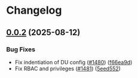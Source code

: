 # Changelog

## [0.0.2](https://github.com/accelleran/helm-charts/compare/du-0.0.1...du-0.0.2) (2025-08-12)


### Bug Fixes

* Fix indentiation of DU config ([#1480](https://github.com/accelleran/helm-charts/issues/1480)) ([f66ea9d](https://github.com/accelleran/helm-charts/commit/f66ea9dc4fd60d4ad653e378e2f93fcf7e1424ce))
* Fix RBAC and privileges ([#1481](https://github.com/accelleran/helm-charts/issues/1481)) ([5eed552](https://github.com/accelleran/helm-charts/commit/5eed552182535946d9bdb8e27f69bdb45b3ff21e))
